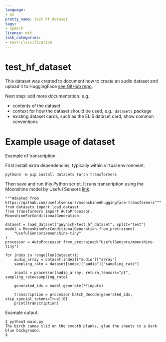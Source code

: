 ```yaml
---
language:
- en
pretty_name: test hf dataset
tags:
- speech
license: mit
task_categories:
- text-classification
---
```


# test_hf_dataset

This dataset was created to document how to create an audio dataset and upload
it to HuggingFace [see GitHub repo](https://github.com/guynich/test_hf_dataset).

Next step: add more documentation.
e.g.:
* contents of the dataset
* context for how the dataset should be used, e.g.: `datasets` package
* existing dataset cards, such as the ELI5 dataset card, show common conventions

# Example usage of dataset

Example of transcription.

First install extra dependencies, typically within virtual environment.
```
python3 -m pip install datasets torch transformers
```
Then save and run this Python script.  It runs transcription using the Moonshine
model by Useful Sensors [link](https://github.com/usefulsensors/moonshine).
```
"""Adapted from https://github.com/usefulsensors/moonshine#huggingface-transformers"""
from datasets import load_dataset
from transformers import AutoProcessor, MoonshineForConditionalGeneration

dataset = load_dataset("guynich/test_hf_dataset", split="test")
model = MoonshineForConditionalGeneration.from_pretrained(
    "UsefulSensors/moonshine-tiny"
)
processor = AutoProcessor.from_pretrained("UsefulSensors/moonshine-tiny")

for index in range(len(dataset)):
    audio_array = dataset[index]["audio"]["array"]
    sampling_rate = dataset[index]["audio"]["sampling_rate"]

    inputs = processor(audio_array, return_tensors="pt", sampling_rate=sampling_rate)

    generated_ids = model.generate(**inputs)

    transcription = processor.batch_decode(generated_ids, skip_special_tokens=True)[0]
    print(transcription)
```
Example output.
```console
$ python3 main.py
The birch canoe slid on the smooth planks, glue the sheets to a dark blue background.
$
```
